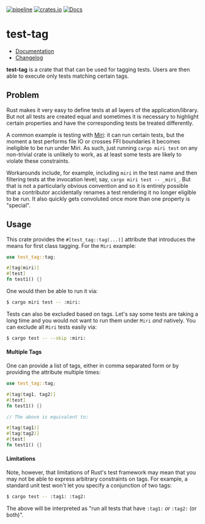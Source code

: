 [![pipeline](https://github.com/d-e-s-o/test-tag/actions/workflows/test.yml/badge.svg?branch=main)](https://github.com/d-e-s-o/test-tag/actions/workflows/test.yml)
[![crates.io](https://img.shields.io/crates/v/test-tag.svg)](https://crates.io/crates/test-tag)
[![Docs](https://docs.rs/test-tag/badge.svg)](https://docs.rs/test-tag)

test-tag
========

- [Documentation][docs-rs]
- [Changelog](CHANGELOG.md)

**test-tag** is a crate that that can be used for tagging tests. Users
are then able to execute only tests matching certain tags.

Problem
-------
Rust makes it very easy to define tests at all layers of the
application/library. But not all tests are created equal and sometimes
it is necessary to highlight certain properties and have the
corresponding tests be treated differently.

A common example is testing with [Miri][miri]: it can run certain tests,
but the moment a test performs file IO or crosses FFI boundaries it
becomes ineligible to be run under Miri. As such, just running `cargo
miri test` on any non-trivial crate is unlikely to work, as at least
some tests are likely to violate these constraints.

Workarounds include, for example, including `miri` in the test name and
then filtering tests at the invocation level; say, `cargo miri test --
_miri_`. But that is not a particularly obvious convention and so it
is entirely possible that a contributor accidentally renames a test
rendering it no longer eligible to be run. It also quickly gets
convoluted once more than one property is "special".

Usage
-----
This crate provides the `#[test_tag::tag(...)]` attribute that
introduces the means for first class tagging. For the `Miri` example:
```rust
use test_tag::tag;

#[tag(miri)]
#[test]
fn test1() {}
```

One would then be able to run it via:
```sh
$ cargo miri test -- :miri:
```

Tests can also be excluded based on tags. Let's say some tests are
taking a long time and you would not want to run them under `Miri` *and*
natively. You can exclude all `Miri` tests easily via:
```sh
$ cargo test -- --skip :miri:
```

#### Multiple Tags
One can provide a list of tags, either in comma separated form or by
providing the attribute multiple times:
```rust
use test_tag::tag;

#[tag(tag1, tag2)]
#[test]
fn test1() {}

// The above is equivalent to:

#[tag(tag1)]
#[tag(tag2)]
#[test]
fn test1() {}
```

#### Limitations
Note, however, that limitations of Rust's test framework may mean that
you may not be able to express arbitrary constraints on tags. For
example, a standard unit test won't let you specify a conjunction of two
tags:
```sh
$ cargo test -- :tag1: :tag2:
```
The above will be interpreted as "run all tests that have `:tag1:` *or*
`:tag2:` (or both)".

[docs-rs]: https://docs.rs/test-tag/latest/test_tag/
[miri]: https://github.com/rust-lang/miri
